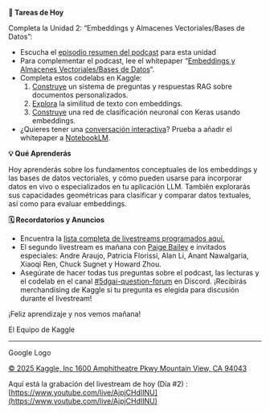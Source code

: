 **🎒 Tareas de Hoy**

Completa la Unidad 2: “Embeddings y Almacenes Vectoriales/Bases de Datos”:

* Escucha el [episodio resumen del podcast](https://youtu.be/xCAVsst6WJ8) para esta unidad 
* Para complementar el podcast, lee el whitepaper “[Embeddings y Almacenes Vectoriales/Bases de Datos](https://github.com/andres20980/5-days-gen-ai-intensive-course/blob/master/docs/whitepaper_emebddings_vectorstores_v2.pdf)“.
* Completa estos codelabs en Kaggle:
    1.  [Construye](https://www.kaggle.com/code/lukmanaliyuj/day-2-document-q-a-with-rag) un sistema de preguntas y respuestas RAG sobre documentos personalizados.
    2.  [Explora](https://www.kaggle.com/code/markishere/day-2-embeddings-and-similarity-scores) la similitud de texto con embeddings.
    3.  [Construye](https://www.kaggle.com/code/markishere/day-2-classifying-embeddings-with-keras) una red de clasificación neuronal con Keras usando embeddings.
* ¿Quieres tener una [conversación interactiva](https://support.google.com/notebooklm/answer/15731776?hl=en&ref_topic=14272601&sjid=16012842710481496794-EU)? Prueba a añadir el whitepaper a [NotebookLM](https://notebooklm.google.com/).

**💡 Qué Aprenderás**

Hoy aprenderás sobre los fundamentos conceptuales de los embeddings y las bases de datos vectoriales, y cómo pueden usarse para incorporar datos en vivo o especializados en tu aplicación LLM. También explorarás sus capacidades geométricas para clasificar y comparar datos textuales, así como para evaluar embeddings.

**🗓️ Recordatorios y Anuncios**

* Encuentra la [lista completa de livestreams programados aquí.](https://www.youtube.com/playlist?list=PLqFaTIg4myu-lbBTrUpoQQIzZZxvrOaP5)
* El segundo livestream es mañana con [Paige Bailey](https://x.com/DynamicWebPaige?ref_src=twsrc%5Egoogle%7Ctwcamp%5Eserp%7Ctwgr%5Eauthor) e invitados especiales: Andre Araujo, Patricia Florissi, Alan Li, Anant Nawalgaria, Xiaoqi Ren, Chuck Sugnet y Howard Zhou.
* Asegúrate de hacer todas tus preguntas sobre el podcast, las lecturas y el codelab en el canal [#5dgai-question-forum](https://discord.com/channels/1101210829807956100/1305578408042041394) en Discord. ¡Recibirás merchandising de Kaggle si tu pregunta es elegida para discusión durante el livestream!

¡Feliz aprendizaje y nos vemos mañana!

El Equipo de Kaggle

---

Google Logo

[© 2025 Kaggle, Inc 1600 Amphitheatre Pkwy Mountain View, CA 94043](https://www.kaggle.com/)

Aquí está la grabación del livestream de hoy (Día #2) : [https://www.youtube.com/live/AjpjCHdIINU](https://www.youtube.com/live/AjpjCHdIINU)
